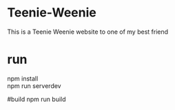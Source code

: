 # Teenie-Weenie
This is a Teenie Weenie website to one of my best friend

# run
npm install <br/>
npm run serverdev

#build
npm run build
